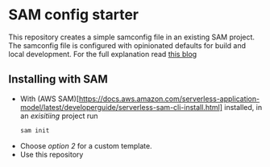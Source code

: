 # SAM config starter

This repository creates a simple samconfig file in an existing SAM project. The samconfig file is configured with opinionated defaults for build and local development. For the full explanation read [this blog](https://aws.amazon.com/blogs/compute/optimizing-serverless-development-with-samconfig/)

## Installing with SAM

* With (AWS SAM)[https://docs.aws.amazon.com/serverless-application-model/latest/developerguide/serverless-sam-cli-install.html] installed, in an *exisitiing* project run
  ```bash
  sam init
  ```
* Choose *option 2* for a custom template.
* Use this repository
